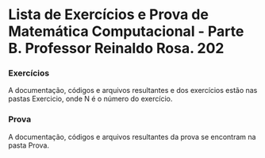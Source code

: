 # Lista de Exercícios e Prova de Matemática Computacional - Parte B. Professor Reinaldo Rosa. 202

### Exercícios

A documentação, códigos e arquivos resultantes e dos exercícios estão nas pastas Exercicio<N>, onde N é o número do exercício.

### Prova

A documentação, códigos e arquivos resultantes da prova se encontram na pasta Prova.
